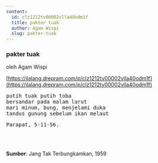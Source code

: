 ```yaml
---
content:
  id: clz1212tv00002vlla40odm1f
  title: pakter tuak
  author: Agam Wispi
  slug: pakter-tuak
---
```

### pakter tuak

oleh Agam Wispi

[https://ilalang.drepram.com/p/clz1212tv00002vlla40odm1f](https://ilalang.drepram.com/p/clz1212tv00002vlla40odm1f)

<pre>
putih tuak putih toba
bersandar pada malam larut
mari minum, bung, menjelami duka
tandus gunung sebelum ikan melaut
</pre>
<pre>
Parapat, 5-11-56.
</pre>
<br/><br/>

**Sumber**: Jang Tak Terbungkamkan, 1959
